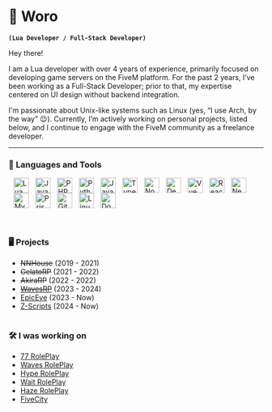 # 🙉 Woro

**`(Lua Developer / Full-Stack Developer)`**

Hey there!

I am a Lua developer with over 4 years of experience, primarily focused on developing game servers on the FiveM platform. For the past 2 years, I’ve been working as a Full-Stack Developer; prior to that, my expertise centered on UI design without backend integration.

I'm passionate about Unix-like systems such as Linux (yes, “I use Arch, by the way” 😉). Currently, I’m actively working on personal projects, listed below, and I continue to engage with the FiveM community as a freelance developer.

---

### 🧰 Languages and Tools
<div style="margin: 10px; height: 50px;">
<a href="https://www.lua.org/"
    ><img
        align="left"
        alt="Lua"
        width="30px"
        style="padding-right: 10px; width: 30px; height: 30px"
        src="https://cdn.jsdelivr.net/gh/devicons/devicon@latest/icons/lua/lua-original.svg"
/></a>
<a href="https://www.java.com/"
    ><img
        align="left"
        alt="Java"
        width="30px"
        style="padding-right: 10px; width: 30px; height: 30px"
        src="https://cdn.jsdelivr.net/gh/devicons/devicon/icons/java/java-original.svg"
/></a>
<a href="https://www.php.net/"
    ><img
        align="left"
        alt="PHP"
        width="30px"
        style="padding-right: 10px; width: 30px; height: 30px"
        src="https://cdn.jsdelivr.net/gh/devicons/devicon@latest/icons/php/php-original.svg"
/></a>
<a href="https://www.python.org/"
    ><img
        align="left"
        alt="Python"
        width="30px"
        style="padding-right: 10px; width: 30px; height: 30px"
        src="https://cdn.jsdelivr.net/gh/devicons/devicon@latest/icons/python/python-original.svg"
/></a>
<img
    align="left"
    alt="JavaScript"
    width="30px"
    style="padding-right: 10px; width: 30px; height: 30px"
    src="https://cdn.jsdelivr.net/gh/devicons/devicon/icons/javascript/javascript-plain.svg"
/>
<a href="https://www.typescriptlang.org/"><img
    align="left"
    alt="TypeScript"
    width="30px"
    style="padding-right: 10px; width: 30px; height: 30px"
    src="https://cdn.jsdelivr.net/gh/devicons/devicon@latest/icons/typescript/typescript-original.svg"
/></a>
<a href="https://nodejs.org"><img
    align="left"
    alt="NodeJS"
    width="30px"
    style="padding-right: 10px; width: 30px; height: 30px"
    src="https://cdn.jsdelivr.net/gh/devicons/devicon/icons/nodejs/nodejs-original.svg"
/></a>
<a href="https://deno.com/"><img
    align="left"
    alt="DenoJS"
    width="30px"
    style="padding-right: 10px; width: 30px; height: 30px"
    src="https://cdn.jsdelivr.net/gh/devicons/devicon@latest/icons/denojs/denojs-original.svg"
/></a>
<a href="https://vuejs.org/"><img
    align="left"
    alt="Vue"
    width="30px"
    style="padding-right: 10px; width: 30px; height: 30px"
    src="https://cdn.jsdelivr.net/gh/devicons/devicon@latest/icons/vuejs/vuejs-original.svg"
/></a>
<a href="https://react.dev/"><img
    align="left"
    alt="React"
    width="30px"
    style="padding-right: 10px; width: 30px; height: 30px"
    src="https://cdn.jsdelivr.net/gh/devicons/devicon@latest/icons/react/react-original.svg"
/></a>
<a href="https://nextjs.org/"><img
    align="left"
    alt="NextJS"
    width="30px"
    style="padding-right: 10px; width: 30px; height: 30px"
    src="https://cdn.jsdelivr.net/gh/devicons/devicon@latest/icons/nextjs/nextjs-original.svg"
/></a>
<a href="https://www.mysql.com/"><img
    align="left"
    alt="MySql"
    width="30px"
    style="padding-right: 10px; width: 30px; height: 30px"
    src="https://cdn.jsdelivr.net/gh/devicons/devicon@latest/icons/mysql/mysql-original.svg"
/></a>
<a href="https://www.prisma.io/"><img
    align="left"
    alt="Prisma"
    width="30px"
    style="padding-right: 10px; width: 30px; height: 30px"
    src="https://cdn.jsdelivr.net/gh/devicons/devicon@latest/icons/prisma/prisma-original.svg"
/></a>
<a href="https://git-scm.com/"><img
    align="left"
    alt="Git"
    width="30px"
    style="padding-right: 10px; width: 30px; height: 30px"
    src="https://cdn.jsdelivr.net/gh/devicons/devicon/icons/git/git-original.svg"
/></a>
<img
    align="left"
    alt="Linux"
    width="30px"
    style="padding-right: 10px; width: 30px; height: 30px"
    src="https://cdn.jsdelivr.net/gh/devicons/devicon/icons/linux/linux-original.svg"
/>
<a href="https://www.docker.com/"><img
    align="left"
    alt="Docker"
    width="30px"
    style="padding-right: 10px; width: 30px; height: 30px"
    src="https://cdn.jsdelivr.net/gh/devicons/devicon@latest/icons/docker/docker-plain-wordmark.svg"
/></a>

</div>
<br>

#

### 🖥 Projects

- ~~NNHouse~~ (2019 - 2021)
- ~~GelatoRP~~ (2021 - 2022)
- ~~AkiraRP~~ (2022 - 2022)
- [~~WavesRP~~](https://discord.com/invite/wavesroleplay) (2023 - 2024)
- [EpicEye](https://epiceye.me/) (2023 - Now)
- [Z-Scripts](https://z-scripts.tebex.io/) (2024 - Now)

#

### 🛠️ I was working on 

- [77 RolePlay](https://discord.gg/77roleplay)
- [Waves RolePlay](https://discord.com/invite/wavesroleplay)
- [Hype RolePlay](https://hyperp.pl/)
- [Wait RolePlay](https://discord.com/invite/waitrp)
- [Haze RolePlay](https://hazerp.pl/)
- [FiveCity](https://discord.gg/5city)
